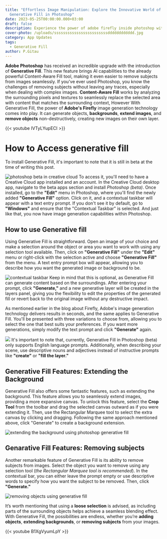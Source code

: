 ```yaml
---
title: "Effortless Image Manipulation: Explore the Innovative World of
  Generative Fill in Photoshop"
date: 2023-05-25T00:00:00.000+03:00
draft: false
description: Experience the power of adobe firefly inside photoshop with Generative fill
cover-photo: /uploads/ssssssssssssssssssssssssdddddddddddd.jpg
category: App Updates
tags:
  - Generative Fill
author: P.Gitau
---
```

**Adobe Photoshop** has received an incredible upgrade with the introduction of **Generative Fill**. This new feature brings AI capabilities to the already powerful Content-Aware Fill tool, making it even easier to remove subjects from images seamlessly. If you've ever used Photoshop, you know the challenges of removing subjects without leaving any traces, especially when dealing with complex images. **Content-Aware Fill** works by analyzing the surrounding pixels and textures to seamlessly replace the selected area with content that matches the surrounding context, However With Generative Fill, the power of **Adobe's Firefly** image generation technology comes into play. It can generate objects, **backgrounds**, **extend images**, and **remove objects** non-destructively, creating new images on their own layer.

{{< youtube IVTyLYupECI >}}

# How to Access generative fill

To install Generative Fill, it's important to note that it is still in beta at the time of writing this post.

![photoshop beta in creative cloud](/uploads/creative-cloud-desktop-app.jpg)
To access it, you'll need to have a Creative Cloud app installed and an account. In the Creative Cloud desktop app, navigate to the beta apps section and install _Photoshop (beta)_. Once installed, go to the **"Edit"** menu in Photoshop, where you'll find the newly added **"Generative Fill"** option. Click on it, and a contextual taskbar will appear with a text entry prompt. If you don't see it by default, go to **"Windows"** and ensure that the "Contextual Taskbar" is selected. And just like that, you now have image generation capabilities within Photoshop.

## How to use Generative fill

Using Generative Fill is straightforward. Open an image of your choice and make a selection around the object or area you want to work with using any selection tool available. Then, click on **"Generative Fill"** under the **"Edit"** menu or right-click with the selection active and choose **"Generative Fill"** from the menu. A text entry prompt box will appear, allowing you to describe how you want the generated image or background to be.

![contextual taskbar](/uploads/contextual-taskbar.png)
Keep in mind that this is optional, as Generative Fill can generate content based on the surroundings. After entering your prompt, click **"Generate,"** and a new generative layer will be created in the layers panel, giving you the flexibility to edit the properties of the generated fill or revert back to the original image without any destructive impact.

As mentioned earlier in the blog about Firefly, Adobe's image generation technology delivers results in seconds, and the same applies to Generative Fill. You'll be presented with three variations to choose from, allowing you to select the one that best suits your preferences. If you want more generations, simply modify the text prompt and click **"Generate"** again.

![](/uploads/q.webp)
It's important to note that, currently, Generative Fill in Photoshop (beta) only supports English language prompts. Additionally, when describing your scene, use descriptive nouns and adjectives instead of instructive prompts like **"create"** or **"fill the layer."**

## Generative Fill Features: Extending the Background

Generative Fill also offers some fantastic features, such as extending the background. This feature allows you to seamlessly extend images, providing a more expansive canvas. To unlock this feature, select the **Crop Tool** from the toolbar and drag the selected canvas outward as if you were extending it. Then, use the Rectangular Marquee tool to select the extra canvas by clicking and dragging. Following the same approach mentioned above, click "Generate" to create a background extension.

![extending the background using photoshop generative fill](/uploads/how-to-use-photoshop-ai-generative-fill-explained-2-1.jpg-1.webp)

## Genarative Fill Features: Removing subjects

Another remarkable feature of Generative Fill is its ability to remove subjects from images. Select the object you want to remove using any selection tool (_the Rectangular Marquee tool is recommended_). In the contextual bar, you can either leave the prompt empty or use descriptive words to specify how you want the subject to be removed. Then, click **"Generate."**

![removing objects using generative fill](/uploads/remove-objects-gen-ai-ps.png.img.webp)

It’s worth mentioning that using a **loose selection** is advised, as including parts of the surrounding objects helps achieve a seamless blending effect. With Generative Fill, the possibilities are endless, whether you’re **adding objects**, **extending backgrounds**, or **removing subjects** from your images.

{{< youtube B1XgVyumLpY >}}
